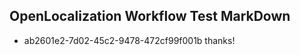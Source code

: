 ## OpenLocalization Workflow Test MarkDown
* ab2601e2-7d02-45c2-9478-472cf99f001b thanks!

<!--HONumber=Aug16_HO5-->


